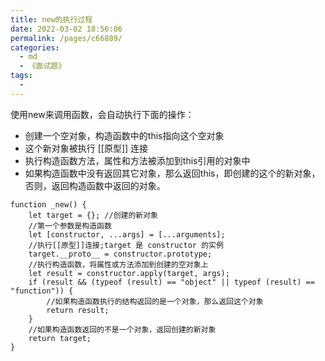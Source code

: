 ```yaml
---
title: new的执行过程
date: 2022-03-02 18:56:06
permalink: /pages/c66889/
categories:
  - md
  - 《面试题》
tags:
  - 
---
```


使用new来调用函数，会自动执行下面的操作：

- 创建一个空对象，构造函数中的this指向这个空对象
- 这个新对象被执行 [[原型]] 连接
- 执行构造函数方法，属性和方法被添加到this引用的对象中
- 如果构造函数中没有返回其它对象，那么返回this，即创建的这个的新对象，否则，返回构造函数中返回的对象。

```JS
function _new() {
    let target = {}; //创建的新对象
    //第一个参数是构造函数
    let [constructor, ...args] = [...arguments];
    //执行[[原型]]连接;target 是 constructor 的实例
    target.__proto__ = constructor.prototype;
    //执行构造函数，将属性或方法添加到创建的空对象上
    let result = constructor.apply(target, args);
    if (result && (typeof (result) == "object" || typeof (result) == "function")) {
        //如果构造函数执行的结构返回的是一个对象，那么返回这个对象
        return result;
    }
    //如果构造函数返回的不是一个对象，返回创建的新对象
    return target;
}
```